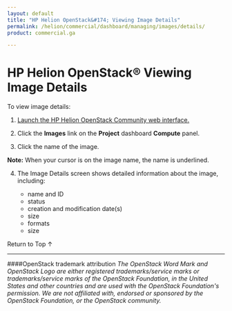 ```yaml
---
layout: default
title: "HP Helion OpenStack&#174; Viewing Image Details"
permalink: /helion/commercial/dashboard/managing/images/details/
product: commercial.ga

---
```

<!--UNDER REVISION-->

<script>

function PageRefresh {
onLoad="window.refresh"
}

PageRefresh();

</script>

<!--
<p style="font-size: small;"> <a href="/helion/commercial/ga1/install/">&#9664; PREV</a> | <a href="/helion/commercial/ga1/install-overview/">&#9650; UP</a> | <a href="/helion/commercial/ga1/">NEXT &#9654;</a> </p>
-->

# HP Helion OpenStack&#174; Viewing Image Details

To view image details:</p>
1. <a href="/helion/community/dashboard/login/">Launch the HP Helion OpenStack Community web interface.</a></p>
2. Click the <strong>Images</strong> link on the <strong>Project</strong> dashboard <strong>Compute</strong> panel.</p>

3. Click the name of the image.</p>
<p><strong>Note:</strong> When your cursor is on the image name, the name is underlined.</p>

4. The Image Details screen shows detailed information about the image, including:</p>

	* name and ID</li>
	* status</li>
	* creation and modification date(s)</li>
	* size</li>
	* formats</li>
	* size</li>

<p><a href="#top" style="padding:14px 0px 14px 0px; text-decoration: none;"> Return to Top &#8593; </a></p>


----
####OpenStack trademark attribution
*The OpenStack Word Mark and OpenStack Logo are either registered trademarks/service marks or trademarks/service marks of the OpenStack Foundation, in the United States and other countries and are used with the OpenStack Foundation's permission. We are not affiliated with, endorsed or sponsored by the OpenStack Foundation, or the OpenStack community.*
